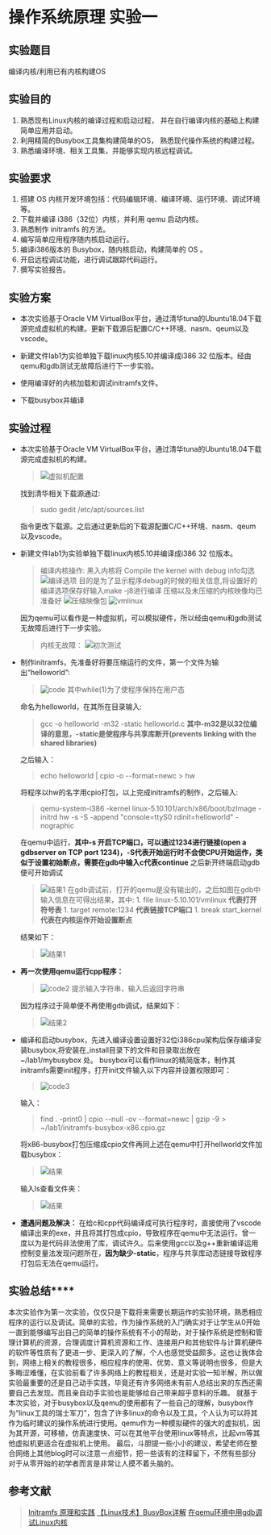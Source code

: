 <font size =6>**操作系统原理 实验一**</font>

## 实验题目

编译内核/利用已有内核构建OS  

## 实验目的

1. 熟悉现有Linux内核的编译过程和启动过程， 并在自行编译内核的基础上构建简单应用并启动。
2. 利用精简的Busybox工具集构建简单的OS， 熟悉现代操作系统的构建过程。
3. 熟悉编译环境、相关工具集，并能够实现内核远程调试。

## 实验要求

1. 搭建 OS 内核开发环境包括：代码编辑环境、编译环境、运行环境、调试环境等。
2. 下载并编译 i386（32位）内核，并利用 qemu 启动内核。
3. 熟悉制作 initramfs 的方法。
4. 编写简单应用程序随内核启动运行。
5. 编译i386版本的 Busybox，随内核启动，构建简单的 OS 。
6. 开启远程调试功能，进行调试跟踪代码运行。
7. 撰写实验报告。

## 实验方案

- 本次实验基于Oracle VM VirtualBox平台，通过清华tuna的Ubuntu18.04下载源完成虚拟机的构建。更新下载源后配置C/C++环境、nasm、qeum以及vscode。

- 新建文件lab1为实验单独下载linux内核5.10并编译成i386 32 位版本。经由qemu和gdb测试无故障后进行下一步实验。
- 使用编译好的内核加载和调试initramfs文件。
- 下载busybox并编译

## 实验过程

- 本次实验基于Oracle VM VirtualBox平台，通过清华tuna的Ubuntu18.04下载源完成虚拟机的构建。
    > ![虚拟机配置](img/2.png)

    找到清华相关下载源通过:
    > sudo gedit /etc/apt/sources.list

    指令更改下载源。之后通过更新后的下载源配置C/C++环境、nasm、qeum以及vscode。

- 新建文件lab1为实验单独下载linux内核5.10并编译成i386 32 位版本。
    > 编译内核操作:
    黑入内核将 Compile the kernel with debug info勾选
    ![编译选项](img/3.png)
    目的是为了显示程序debug的时候的相关信息,将设置好的编译选项保存好输入make -j8进行编译
    压缩以及未压缩的内核映像均已准备好
    ![压缩映像包](img/4.png)
    ![vmlinux](img/5.png)

    因为qemu可以看作是一种虚拟机，可以模拟硬件，所以经由qemu和gdb测试无故障后进行下一步实验。
    > 内核无故障：
        ![初次测试](img/1.png)

- 制作initramfs，先准备好将要压缩运行的文件，第一个文件为输出“helloworld”:
    >![code](img/10.png)
    其中while(1)为了使程序保持在用户态
  
  命名为helloworld，在其所在目录输入:
  >gcc -o helloworld -m32 -static helloworld.c
  **其中-m32是以32位编译的意思，-static是使程序与共享库断开(prevents linking with the shared libraries)**

    之后输入：
    > echo helloworld | cpio -o --format=newc > hw

    将程序以hw的名字用cpio打包，以上完成initramfs的制作，之后输入:
    > qemu-system-i386 -kernel linux-5.10.101/arch/x86/boot/bzImage -initrd hw -s -S -append "console=ttyS0 rdinit=helloworld" -nographic

    在qemu中运行，**其中-s 开启TCP端口，可以通过1234进行链接(open a gdbserver on TCP port 1234)，-S代表开始运行时不会使CPU开始运作，类似于设置初始断点，需要在gdb中输入c代表continue**
    之后新开终端启动gdb便可开始调试
    > ![结果1](img/6.png)
    在gdb调试前，打开的qemu是没有输出的，之后如图在gdb中输入信息在可得出结果，其中:
        1. file linux-5.10.101/vmlinux
        **代表打开符号表**
        1. target remote:1234
        **代表链接TCP端口**
        1. break start_kernel
        **代表在内核运作开始设置断点**
  
    结果如下：
  
    > ![结果1](img/7.png)
- **再一次使用qemu运行cpp程序：**
    > ![code2](img/8.png)
    提示输入字符串，输入后返回字符串

    因为程序过于简单便不再使用gdb调试，结果如下：
    
    > ![结果2](img/9.png)
- 编译和启动busybox，先进入编译设置设置好32位i386cpu架构后保存编译安装busybox,将安装在_install目录下的文件和目录取出放在 ~/lab1/mybusybox 处。
    busybox可以看作linux的精简版本，制作其initramfs需要init程序，打开init文件输入以下内容并设置权限即可：
    > ![code3](img/11.png)

    输入：
    >find . -print0 | cpio --null -ov --format=newc | gzip -9 > ~/lab1/initramfs-busybox-x86.cpio.gz

    将x86-busybox打包压缩成cpio文件再同上述在qemu中打开hellworld文件加载busybox：
    > ![结果](img/12.png)

    输入ls查看文件夹：
    
    >![结果](img/13.png)
    
- **遭遇问题及解决：**
  在给c和cpp代码编译成可执行程序时，直接使用了vscode编译出来的exe，并且将其打包成cpio，导致程序在qemu中无法运行。曾一度以为是代码非法使用了库，调试许久。后来使用gcc以及g++重新编译运用控制变量法发现问题所在，**因为缺少-static**，程序与共享库动态链接导致程序打包后无法在qemu运行。
  


## 实验总结****

本次实验作为第一次实验，仅仅只是下载将来需要长期运作的实验环境，熟悉相应程序的运行以及调试。简单的实验，作为操作系统的入门确实对于让学生从0开始一直到能够编写出自己的简单的操作系统有不小的帮助，对于操作系统是控制和管理计算机的资源，合理调度计算机资源和工作、连接用户和其他软件与计算机硬件的软件等性质有了更进一步、更深入的了解，个人也感觉受益颇多。这也让我体会到，网络上相关的教程很多，相应程序的使用、优势、意义等说明也很多，但是大多晦涩难懂，在实验前看了许多网络上的教程相关，还是对实验一知半解，所以做实验最重要的还是自己动手实践，毕竟还有许多网络未有前人总结出来的东西还需要自己去发现。而且亲自动手实验也是能够给自己带来超乎意料的乐趣。
就基于本次实验，对于busybox以及qemu的使用都有了一些自己的理解，busybox作为“linux工具的瑞士军刀”，包含了许多linux的命令以及工具，个人认为可以将其作为临时建议的操作系统进行使用。qemu作为一种模拟硬件的强大的虚拟机，因为其开源，可移植，仿真速度快、可以在其他平台使用linux等特点，比起vm等其他虚拟机更适合在虚拟机上使用。
最后，斗胆提一些小小的建议，希望老师在整合网络上其他blog时可以注意一点细节，把一些该有的注释留下，不然有些部分对于从零开始的初学者而言是非常让人摸不着头脑的。



## 参考文献

> [Initramfs 原理和实践](https://www.cnblogs.com/wipan/p/9269505.html)
>[【Linux技术】BusyBox详解](https://www.cnblogs.com/lcw/p/3159388.html)
>[在qemu环境中用gdb调试Linux内核 ](https://www.cnblogs.com/wipan/p/9264979.html)
